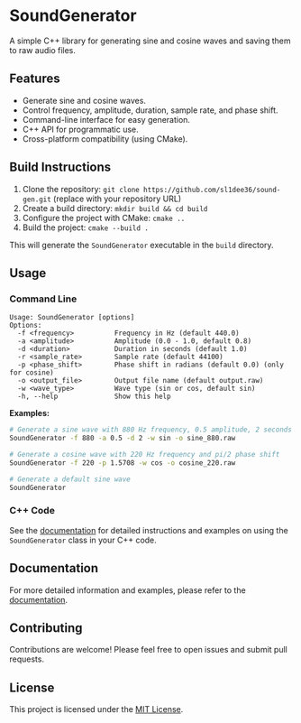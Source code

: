# SoundGenerator

A simple C++ library for generating sine and cosine waves and saving them to raw audio files.

## Features

* Generate sine and cosine waves.
* Control frequency, amplitude, duration, sample rate, and phase shift.
* Command-line interface for easy generation.
* C++ API for programmatic use.
* Cross-platform compatibility (using CMake).

## Build Instructions

1. Clone the repository: `git clone https://github.com/sl1dee36/sound-gen.git` (replace with your repository URL)
2. Create a build directory: `mkdir build && cd build`
3. Configure the project with CMake: `cmake ..`
4. Build the project: `cmake --build .`

This will generate the `SoundGenerator` executable in the `build` directory.


## Usage

### Command Line

```
Usage: SoundGenerator [options]
Options:
  -f <frequency>          Frequency in Hz (default 440.0)
  -a <amplitude>          Amplitude (0.0 - 1.0, default 0.8)
  -d <duration>           Duration in seconds (default 1.0)
  -r <sample_rate>        Sample rate (default 44100)
  -p <phase_shift>        Phase shift in radians (default 0.0) (only for cosine)
  -o <output_file>        Output file name (default output.raw)
  -w <wave_type>          Wave type (sin or cos, default sin)
  -h, --help              Show this help
```

**Examples:**

```bash
# Generate a sine wave with 880 Hz frequency, 0.5 amplitude, 2 seconds duration
SoundGenerator -f 880 -a 0.5 -d 2 -w sin -o sine_880.raw

# Generate a cosine wave with 220 Hz frequency and pi/2 phase shift
SoundGenerator -f 220 -p 1.5708 -w cos -o cosine_220.raw

# Generate a default sine wave
SoundGenerator
```

### C++ Code

See the [documentation](docs/index.md) for detailed instructions and examples on using the `SoundGenerator` class in your C++ code.


## Documentation
For more detailed information and examples, please refer to the [documentation](docs/index.md).


## Contributing
Contributions are welcome! Please feel free to open issues and submit pull requests.

## License
This project is licensed under the [MIT License](LICENSE).
